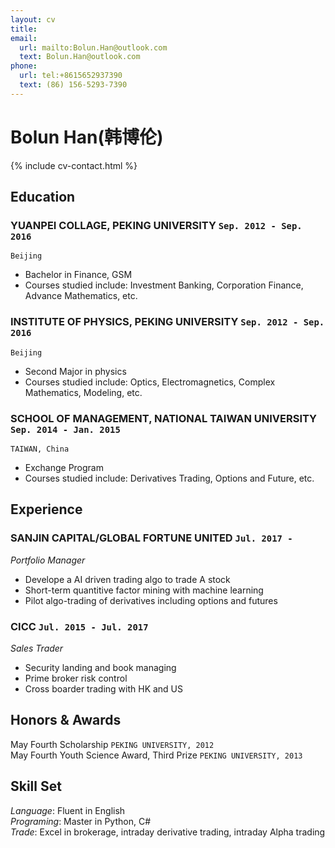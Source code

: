 ```yaml
---
layout: cv
title: 
email:
  url: mailto:Bolun.Han@outlook.com
  text: Bolun.Han@outlook.com
phone:
  url: tel:+8615652937390
  text: (86) 156-5293-7390
---
```


# Bolun Han(韩博伦)

<!--
include contact information from the front matter
Supported arguments:
    - homepage: url, text
    - phone
    - email
-->

{% include cv-contact.html %}

## Education

### **YUANPEI COLLAGE, PEKING UNIVERSITY** `Sep. 2012 - Sep. 2016`

```
Beijing
```

- Bachelor in Finance, GSM
- Courses studied include: Investment Banking, Corporation Finance, Advance Mathematics, etc.

### **INSTITUTE OF PHYSICS, PEKING UNIVERSITY** `Sep. 2012 - Sep. 2016`

```
Beijing
```

- Second Major in physics
- Courses studied include: Optics, Electromagnetics, Complex Mathematics, Modeling, etc.

### **SCHOOL OF MANAGEMENT, NATIONAL TAIWAN UNIVERSITY** `Sep. 2014 - Jan. 2015`

```
TAIWAN, China
```

- Exchange Program
- Courses studied include: Derivatives Trading, Options and Future, etc.

## Experience

### **SANJIN CAPITAL/GLOBAL FORTUNE UNITED** `Jul. 2017 - `

_Portfolio Manager_<br>
* Develope a AI driven trading algo to trade A stock
* Short-term quantitive factor mining with machine learning
* Pilot algo-trading of derivatives including options and futures

### **CICC** `Jul. 2015 - Jul. 2017`

_Sales Trader_<br>
* Security landing and book managing
* Prime broker risk control
* Cross boarder trading with HK and US

## Honors & Awards

May Fourth Scholarship `PEKING UNIVERSITY, 2012` <br>
May Fourth Youth Science Award, Third Prize `PEKING UNIVERSITY, 2013` <br>

## Skill Set

_Language_: Fluent in English <br>
_Programing_:  Master in Python, C# <br>
_Trade_: Excel in brokerage, intraday derivative trading, intraday Alpha trading <br>

<!-- ### Footer

Last updated: Oct. 2020 -->
